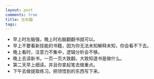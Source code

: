 ```yaml
---
layout: post
comments: true
title: 左右腦
tags: 
---
```

- 早上时左脑强，晚上时右脑翻翻书就可以。
- 早上不要看新技能的书籍，因为你无法未知解释未知，你会看不下去。
- 晚上看时，注意力不集中，逻辑分析会不够。
- 晚上去读新书，一页一页大致翻，大致知道书是做什么。
- 第二天早上细读。并且你拿起笔去做重点。
- 下午去做提取练习。把领悟到的东西写下来。




